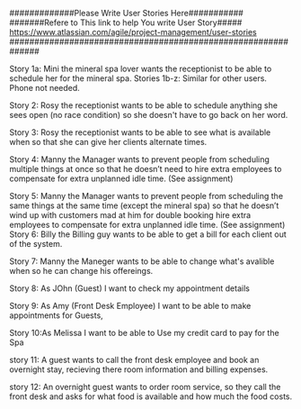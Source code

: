 #############Please Write User Stories Here###########
#######Refere to This link to help You write  User Story#####
https://www.atlassian.com/agile/project-management/user-stories
##############################################################

Story 1a: Mini the mineral spa lover wants the receptionist to be able to schedule her for the mineral spa. Stories 1b-z: Similar for other users. Phone not needed. 

Story 2: Rosy the receptionist wants to be able to schedule anything she sees open (no race condition) so she doesn't have to go back on her word. 

Story 3: Rosy the receptionist wants to be able to see what is available when so that she can give her clients alternate times. 

Story 4: Manny the Manager wants to prevent people from scheduling multiple things at once so that he doesn’t need to hire extra employees to compensate for extra unplanned idle time. (See assignment) 

Story 5: Manny the Manager wants to prevent people from scheduling the same things at the same time (except the mineral spa) so that he doesn’t wind up with customers mad at him for double booking hire extra employees to compensate for extra unplanned idle time. (See assignment) 
Story 6: Billy the Billing guy wants to be able to get a bill for each client out of the system.

Story 7: Manny the Maneger wants to be able to change what's avalible when so he can change his offereings.

Story 8: As JOhn (Guest) I want to check my appointment details

Story 9: As Amy (Front Desk Employee) I want to be able to make appointments for Guests, 

Story 10:As Melissa I want to be able to Use my credit card to pay for the Spa

story 11: A guest wants to call the front desk employee and book an overnight stay, recieving there 
room information and billing expenses.

story 12: An overnight guest wants to order room service, so they call the front desk and asks for what food is available and how much the food costs.



